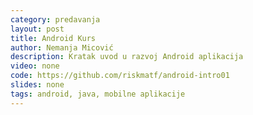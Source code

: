 ```yaml
---
category: predavanja
layout: post
title: Android Kurs
author: Nemanja Micović
description: Kratak uvod u razvoj Android aplikacija
video: none
code: https://github.com/riskmatf/android-intro01
slides: none
tags: android, java, mobilne aplikacije 
---
```

